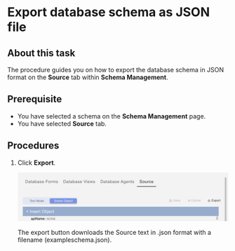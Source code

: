 # Export database schema as JSON file

## About this task

The procedure guides you on how to export the database schema in JSON format on the **Source** tab within **Schema Management**.

## Prerequisite

- You have selected a schema on the **Schema Management** page.
- You have selected **Source** tab.

## Procedures



1. Click **Export**.

    ![Export Source](../../assets/images/exportjson.png)

     The export button downloads the Source text in .json format with a filename (exampleschema.json). 